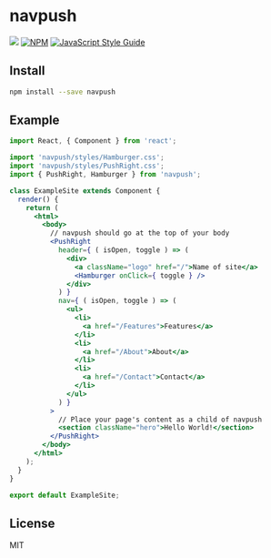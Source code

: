 # navpush

> 

![](https://img.shields.io/travis/com/nicholasray/navpush.svg?style=flat) [![NPM](https://img.shields.io/npm/v/navpush.svg)](https://www.npmjs.com/package/navpush) [![JavaScript Style Guide](https://img.shields.io/badge/code_style-standard-brightgreen.svg)](https://standardjs.com)

## Install

```bash
npm install --save navpush
```

## Example

```jsx
import React, { Component } from 'react';

import 'navpush/styles/Hamburger.css';
import 'navpush/styles/PushRight.css';
import { PushRight, Hamburger } from 'navpush';

class ExampleSite extends Component {
  render() {
    return (
      <html>
        <body>
          // navpush should go at the top of your body
          <PushRight
            header={ ( isOpen, toggle ) => (
              <div>
                <a className="logo" href="/">Name of site</a>
                <Hamburger onClick={ toggle } />
              </div>
            ) }
            nav={ ( isOpen, toggle ) => (
              <ul>
                <li>
                  <a href="/Features">Features</a>
                </li>
                <li>
                  <a href="/About">About</a>
                </li>
                <li>
                  <a href="/Contact">Contact</a>
                </li>
              </ul>
            ) }
          >
            // Place your page's content as a child of navpush
            <section className="hero">Hello World!</section>
          </PushRight>
        </body>
      </html>
    );
  }
}

export default ExampleSite;
```

## License

MIT
